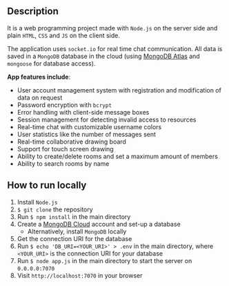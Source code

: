  

## Description
 It is a web programming project made with `Node.js` on the server side and plain `HTML`, `CSS` and `JS` on the client side.

The application uses `socket.io` for real time chat communication. All data is saved in a `MongoDB` database in the cloud (using [MongoDB Atlas](https://www.mongodb.com/cloud/atlas) and `mongoose` for database access).

**App features include**:
* User account management system with registration and modification of data on request
* Password encryption with `bcrypt`
* Error handling with client-side message boxes
* Session management for detecting invalid access to resources
* Real-time chat with customizable username colors
* User statistics like the number of messages sent
* Real-time collaborative drawing board
* Support for touch screen drawing
* Ability to create/delete rooms and set a maximum amount of members
* Ability to search rooms by name

## How to run locally
1. Install `Node.js`
2. `$ git clone` the repository
3. Run `$ npm install` in the main directory
4. Create a [MongoDB Cloud](https://www.mongodb.com/cloud/atlas) account and set-up a database
    * Alternatively, install `MongoDB` locally
5. Get the connection URI for the database
6. Run `$ echo 'DB_URI=<YOUR_URI>' > .env` in the main directory, where `<YOUR_URI>` is the connection URI for your database
7. Run `$ node app.js` in the main directory to start the server on `0.0.0.0:7070`
8. Visit `http://localhost:7070` in your browser
 
